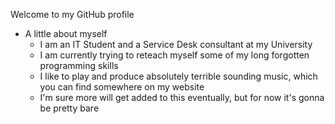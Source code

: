 <p align="center>![hello_there](https://user-images.githubusercontent.com/26153935/134444724-bbfdaf65-8adf-4f68-9e5a-48fb8ddeffa9.gif)</p>

### Welcome to my GitHub profile
- A little about myself
	- I am an IT Student and a Service Desk consultant at my University
	- I am currently trying to reteach myself some of my long forgotten programming skills
	- I like to play and produce absolutely terrible sounding music, which you can find somewhere on my website
	- I'm sure more will get added to this eventually, but for now it's gonna be pretty bare

<!--
**kcas3/kcas3** is a ✨ _special_ ✨ repository because its `README.md` (this file) appears on your GitHub profile.

Here are some ideas to get you started:

- 🔭 I’m currently working on ...
- 🌱 I’m currently learning ...
- 👯 I’m looking to collaborate on ...
- 🤔 I’m looking for help with ...
- 💬 Ask me about ...
- 📫 How to reach me: ...
- 😄 Pronouns: ...
- ⚡ Fun fact: ...
-->
